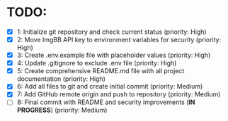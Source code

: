 # TODO:

- [x] 1: Initialize git repository and check current status (priority: High)
- [x] 2: Move ImgBB API key to environment variables for security (priority: High)
- [x] 3: Create .env.example file with placeholder values (priority: High)
- [x] 4: Update .gitignore to exclude .env file (priority: High)
- [x] 5: Create comprehensive README.md file with all project documentation (priority: High)
- [x] 6: Add all files to git and create initial commit (priority: Medium)
- [x] 7: Add GitHub remote origin and push to repository (priority: Medium)
- [ ] 8: Final commit with README and security improvements (**IN PROGRESS**) (priority: Medium)
